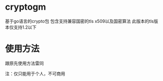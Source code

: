 # cryptogm
基于go语言的crypto包 包含支持兼容国密的tls x509以及国密算法 此版本的tls版本仅支持1.2以下

# 使用方法
跟原先使用方法雷同


注：仅只能用于个人，不可商用